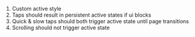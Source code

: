 1. Custom active style
2. Taps should result in persistent active states if ui blocks
3. Quick & slow taps should both trigger active state until page transitions
4. Scrolling should not trigger active state
